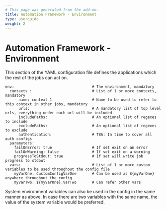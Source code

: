 ```yaml
---
# This page was generated from the add-on.
title: Automation Framework - Environment
type: userguide
weight: 2
---
```


# Automation Framework - Environment

This section of the YAML configuration file defines the applications which the rest of the jobs can act on.

```
env:                                   # The environment, mandatory
  contexts :                           # List of 1 or more contexts, mandatory
    - name: context 1                  # Name to be used to refer to this context in other jobs, mandatory
      urls:                            # A mandatory list of top level urls, everything under each url will be included
      includePaths:                    # An optional list of regexes to include
      excludePaths:                    # An optional list of regexes to exclude
      authentication:                  # TBA: In time to cover all auth configs
  parameters:
    failOnError: true                  # If set exit on an error
    failOnWarning: false               # If set exit on a warning
    progressToStdout: true             # If set will write job progress to stdout
  vars:                                # List of 1 or more custom variables to be used throughout the config file
    myVarOne: CustomConfigVarOne       # Can be used as ${myVarOne} anywhere throughout the config
    myVarTwo: ${myVarOne}.VarTwo       # Can refer other vars
```

System environment variables can also be used in the config in the same manner as above. In case there are two variables with the same name, the value of the system variable would be preferred.
